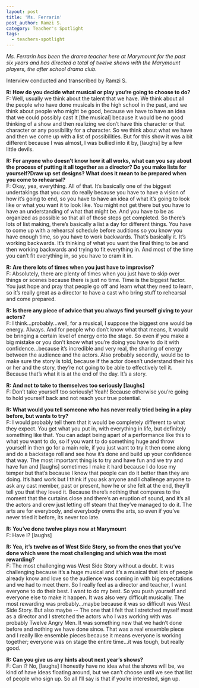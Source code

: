```yaml
---
layout: post
title: 'Ms. Ferrarin'
post_author: Ramzi S.
category: Teacher's Spotlight
tags:
  - teachers-spotlight
---
```


*Ms. Ferrarin has been the drama teacher here at Marymount for the past six years and has directed a total of twelve shows with the Marymount players, the after school drama club.*

Interview conducted and transcribed by Ramzi S.

**R: How do you decide what musical or play you’re going to choose to do?**  
F: Well, usually we think about the talent that we have. We think about all the people who have done musicals in the high school in the past, and we think about people who might be good, because we have to have an idea that we could possibly cast it [the musical] because it would be no good thinking of a show and then realizing we don’t have this character or that character or any possibility for a character.  So we think about what we have and then we come up with a list of possibilities. But for this show it was a bit different because I was almost, I was bullied into it by, [laughs] by a few little devils.

**R: For anyone who doesn’t know how it all works, what can you say about the process of putting it all together as a director? Do you make lists for yourself?Draw up set designs? What does it mean to be prepared when you come to rehearsal?**  
F: Okay, yea, everything. All of that. It’s basically one of the biggest undertakings that you can do really because you have to have a vision of how it’s going to end, so you have to have an idea of what it’s going to look like or what you want it to look like. You might not get there but you have to have an understanding of what that might be. And you have to be as organized as possible so that all of those steps get completed. So there’s lots of list making, there’s basically a list a day for different things. You have to come up with a rehearsal schedule before auditions so you know you have enough time, so you have to work backwards. That’s basically it. It’s working backwards. It’s thinking of what you want the final thing to be and then working backwards and trying to fit everything in. And most of the time you can’t fit everything in, so you have to cram it in.

**R: Are there lots of times when you just have to improvise?**  
F: Absolutely, there are plenty of times when you just have to skip over things or scenes because there is just no time. Time is the biggest factor. You just hope and pray that people go off and learn what they need to learn, so it’s really great as a director to have a cast who bring stuff to rehearsal and come prepared.

**R: Is there any piece of advice that you always find yourself giving to your actors?**  
F: I think...probably...well, for a musical, I suppose the biggest one would be energy. Always. And for people who don’t know what that means, It would be bringing a certain level of energy onto the stage. So even if you make a big mistake or you don’t know what you’re doing you have to do it with confidence...because it’s incredible and very real, the sharing of energy between the audience and the actors. Also probably secondly, would be to make sure the story is told, because if the actor doesn’t understand their his or her and the story, they’re not going to be able to effectively tell it. Because that’s what it is at the end of the day. It’s a story.

**R: And not to take to themselves too seriously [laughs]**  
F: Don’t take yourself too seriously! Yeah! Because otherwise you’re going to hold yourself back and not reach your true potential.

**R: What would you tell someone who has never really tried being in a play before, but wants to try?**  
F: I would probably tell them that it would be completely different to what they expect. You get what you put in, with everything in life, but definitely something like that. You can adapt being apart of a performance like this to what you want to do, so if you want to do something huge and throw yourself in then go for a main role, if you just want to try it then come along and do a backstage roll and see how it’s done and build up your confidence that way. The most important thing is to try and have fun and we try and have fun and [laughs] sometimes I make it hard because I do lose my temper but that’s because I know that people can do it better than they are doing. It’s hard work but I think if you ask anyone and I challenge anyone to ask any cast member, past or present, how he or she felt at the end, they’ll tell you that they loved it. Because there’s nothing that compares to the moment that the curtains close and there’s an eruption of sound, and it’s all the actors and crew just letting off steam that they’ve managed to do it. The arts are for everybody, and everybody owns the arts, so even if you’ve never tried it before, its never too late.

**R: You’ve done twelve plays now at Marymount**  
F: Have I? [laughs]

**R: Yea, it’s twelve as of West Side Story, so from the ones that you’ve done which were the most challenging and which was the most rewarding?**  
F: The most challenging was West Side Story without a doubt. It was challenging because it’s a huge musical and it’s a musical that lots of people already know and love so the audience was coming in with big expectations and we had to meet them. So I really feel as a director and teacher, I want everyone to do their best. I want to do my best. So you push yourself and everyone else to make it happen. It was also very difficult musically. The most rewarding was probably...maybe because it was so difficult was West Side Story. But also maybe -- The one that I felt that I stretched
myself most as a director and I stretched the actors who I was working with was probably Twelve Angry Men. It was something new that we hadn’t done before and nothing we have done since. That was a real ensemble piece and I really like ensemble pieces because it means everyone is working together; everyone was on stage the entire time...it was tough, but really good.

**R: Can you give us any hints about next year’s shows?**  
F: Can I? No, [laughs] I honestly have no idea what the shows will be, we kind of have ideas floating around, but we can’t choose until we see that list of people who sign up. So all I’ll say is that if you’re interested, sign up.

